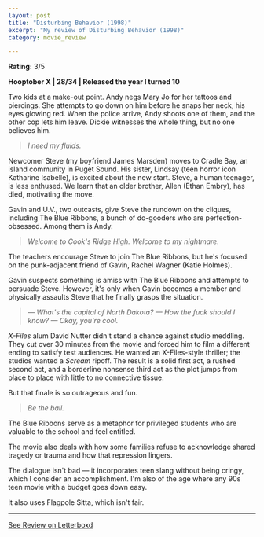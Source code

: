 ```yaml
---
layout: post
title: "Disturbing Behavior (1998)"
excerpt: "My review of Disturbing Behavior (1998)"
category: movie_review

---
```


**Rating:** 3/5

<b><a rel="nofollow">Hooptober X</a> | 28/34 | Released the year I turned 10</b>

Two kids at a make-out point. Andy negs Mary Jo for her tattoos and piercings. She attempts to go down on him before he snaps her neck, his eyes glowing red. When the police arrive, Andy shoots one of them, and the other cop lets him leave. Dickie witnesses the whole thing, but no one believes him.

<blockquote><i>I need my fluids.</i></blockquote>Newcomer Steve (my boyfriend James Marsden) moves to Cradle Bay, an island community in Puget Sound. His sister, Lindsay (teen horror icon Katharine Isabelle), is excited about the new start. Steve, a human teenager, is less enthused. We learn that an older brother, Allen (Ethan Embry), has died, motivating the move.

Gavin and U.V., two outcasts, give Steve the rundown on the cliques, including The Blue Ribbons, a bunch of do-gooders who are perfection-obsessed. Among them is Andy.

<blockquote><i>Welcome to Cook's Ridge High. Welcome to my nightmare.</i></blockquote>The teachers encourage Steve to join The Blue Ribbons, but he's focused on the punk-adjacent friend of Gavin, Rachel Wagner (Katie Holmes).

Gavin suspects something is amiss with The Blue Ribbons and attempts to persuade Steve. However, it's only when Gavin becomes a member and physically assaults Steve that he finally grasps the situation.

<blockquote><i>— What's the capital of North Dakota?
— How the fuck should I know?
— Okay, you're cool.</i></blockquote><i>X-Files</i> alum David Nutter didn't stand a chance against studio meddling. They cut over 30 minutes from the movie and forced him to film a different ending to satisfy test audiences. He wanted an X-Files-style thriller; the studios wanted a <i>Scream</i> ripoff. The result is a solid first act, a rushed second act, and a borderline nonsense third act as the plot jumps from place to place with little to no connective tissue.

But that finale is so outrageous and fun.

<blockquote><i>Be the ball.</i></blockquote>The Blue Ribbons serve as a metaphor for privileged students who are valuable to the school and feel entitled.

The movie also deals with how some families refuse to acknowledge shared tragedy or trauma and how that repression lingers.

The dialogue isn't bad — it incorporates teen slang without being cringy, which I consider an accomplishment. I'm also of the age where any 90s teen movie with a budget goes down easy.

It also uses Flagpole Sitta, which isn't fair.

<hr>

[See Review on Letterboxd](https://boxd.it/53jZAJ)
